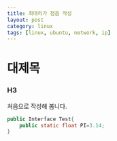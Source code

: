 ```yaml
---
title: 최대리가 첨음 작성
layout: post
category: linux
tags: [linux, ubuntu, network, ip]
---
```

# 대제목
### H3

처음으로 작성해 봅니다.

```java
public Interface Test{
	public static float PI=3.14;
}
```
